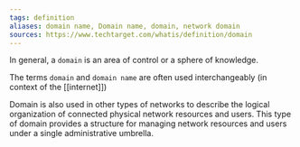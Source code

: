 ```yaml
---
tags: definition
aliases: domain name, Domain name, domain, network domain
sources: https://www.techtarget.com/whatis/definition/domain
---
```


In general, a `domain` is an area of control or a sphere of knowledge.

The terms `domain` and `domain name` are often used interchangeably (in context of the [[internet]])

Domain is also used in other types of networks to describe the logical organization of connected physical network resources and users. This type of domain provides a structure for managing network resources and users under a single administrative umbrella.